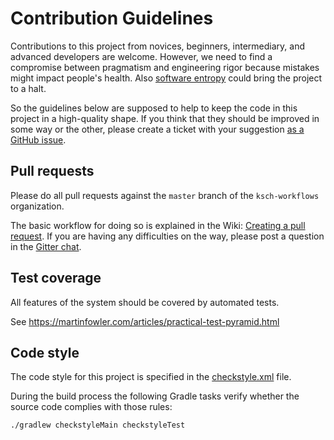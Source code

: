 
# Contribution Guidelines

Contributions to this project from novices, beginners, intermediary, and advanced developers are welcome.
However, we need to find a compromise between pragmatism and engineering rigor because mistakes might impact people's health.
Also [software entropy](https://pragprog.com/the-pragmatic-programmer/extracts/software-entropy) could bring the project to a halt.

So the guidelines below are supposed to help to keep the code in this project in a high-quality shape.
If you think that they should be improved in some way or the other,
please create a ticket with your suggestion [as a GitHub issue](https://github.com/ksch-workflows/ksch-workflows/issues/new).

## Pull requests

Please do all pull requests against the `master` branch of the `ksch-workflows` organization.

The basic workflow for doing so is explained in the Wiki: [Creating a pull request](https://github.com/ksch-workflows/ksch-workflows/wiki/Creating-a-pull-request). If you are having any difficulties on the way, please post a question in the [Gitter chat](https://gitter.im/ksch-workflows/Lobby).

## Test coverage

All features of the system should be covered by automated tests.

See https://martinfowler.com/articles/practical-test-pyramid.html

## Code style

The code style for this project is specified in the [checkstyle.xml](https://github.com/ksch-workflows/ksch-workflows/blob/master/.checkstyle.xml) file.

During the build process the following Gradle tasks verify whether the source code complies with those rules:

```
./gradlew checkstyleMain checkstyleTest
```
